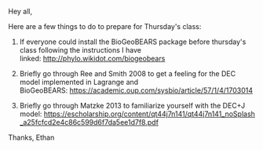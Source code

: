Hey all,

Here are a few things to do to prepare for Thursday's class:

1) If everyone could install the BioGeoBEARS package before thursday's class following the instructions I have linked: http://phylo.wikidot.com/biogeobears

2) Briefly go through Ree and Smith 2008 to get a feeling for the DEC model implemented in Lagrange and BioGeoBEARS: https://academic.oup.com/sysbio/article/57/1/4/1703014

3) Briefly go through Matzke 2013 to familiarize yourself with the DEC+J model: https://escholarship.org/content/qt44j7n141/qt44j7n141_noSplash_a25fcfcd2e4c86c599d6f7da5ee1d7f8.pdf

Thanks,
Ethan